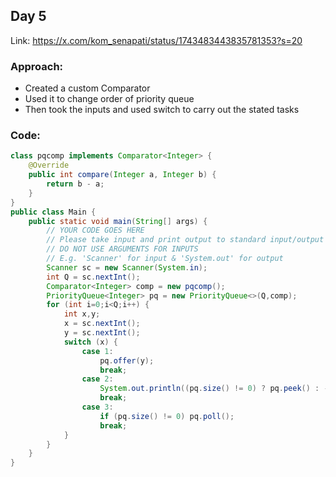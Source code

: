 ## Day 5

Link: https://x.com/kom_senapati/status/1743483443835781353?s=20

### Approach:

- Created a custom Comparator
- Used it to change order of priority queue
- Then took the inputs and used switch to carry out the stated tasks

### Code:

```java
class pqcomp implements Comparator<Integer> {
    @Override
    public int compare(Integer a, Integer b) {
        return b - a;
    }
}
public class Main {
    public static void main(String[] args) {
        // YOUR CODE GOES HERE
        // Please take input and print output to standard input/output (stdin/stdout)
        // DO NOT USE ARGUMENTS FOR INPUTS
        // E.g. 'Scanner' for input & 'System.out' for output
        Scanner sc = new Scanner(System.in);
        int Q = sc.nextInt();
        Comparator<Integer> comp = new pqcomp();
        PriorityQueue<Integer> pq = new PriorityQueue<>(Q,comp);
        for (int i=0;i<Q;i++) {
            int x,y;
            x = sc.nextInt();
            y = sc.nextInt();
            switch (x) {
                case 1:
                    pq.offer(y);
                    break;
                case 2:
                    System.out.println((pq.size() != 0) ? pq.peek() : -1);
                    break;
                case 3:
                    if (pq.size() != 0) pq.poll();
                    break;
            }
        }
    }
}
```
